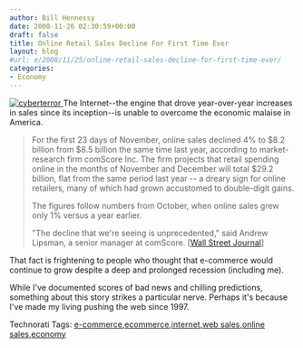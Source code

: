 ```yaml
---
author: Bill Hennessy
date: 2008-11-26 02:30:59+00:00
draft: false
title: Online Retail Sales Decline For First Time Ever
layout: blog
#url: e/2008/11/25/online-retail-sales-decline-for-first-time-ever/
categories:
- Economy
---
```


[![cyberterror](https://hennessysview.com/wp-content/uploads/2008/11/cyberterror-thumb.jpg)
](https://hennessysview.com/wp-content/uploads/2008/11/cyberterror.jpg) The Internet--the engine that drove year-over-year increases in sales since its inception--is unable to overcome the economic malaise in America.

 

>   
> 
> For the first 23 days of November, online sales declined 4% to $8.2 billion from $8.5 billion the same time last year, according to market-research firm comScore Inc. The firm projects that retail spending online in the months of November and December will total $29.2 billion, flat from the same period last year -- a dreary sign for online retailers, many of which had grown accustomed to double-digit gains.
> 
>    
> 
> The figures follow numbers from October, when online sales grew only 1% versus a year earlier.
> 
>    
> 
> "The decline that we're seeing is unprecedented," said Andrew Lipsman, a senior manager at comScore. [[Wall Street Journal](https://online.wsj.com/article/SB122764819199157439.html)]
> 
> 

 

That fact is frightening to people who thought that e-commerce would continue to grow despite a deep and prolonged recession (including me).

 

While I've documented scores of bad news and chilling predictions, something about this story strikes a particular nerve. Perhaps it's because I've made my living pushing the web since 1997.

 

Technorati Tags: [e-commerce](https://technorati.com/tags/e-commerce),[ecommerce](https://technorati.com/tags/ecommerce),[internet](https://technorati.com/tags/internet),[web sales](https://technorati.com/tags/web%20sales),[online sales](https://technorati.com/tags/online%20sales),[economy](https://technorati.com/tags/economy)
